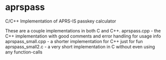 # aprspass
C/C++ Implementation of APRS-IS passkey calculator

These are a couple implementations in both C and C++.
aprspass.cpp - the C++ implementation with good comments and error handling for usage info
aprspass_small.cpp - a shorter implementation for C++ just for fun
aprspass_small2.c - a very short implementation in C without even using any function-calls
